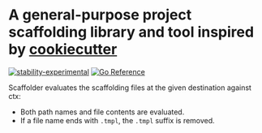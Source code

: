 # A general-purpose project scaffolding library and tool inspired by [cookiecutter]

[![stability-experimental](https://img.shields.io/badge/stability-experimental-orange.svg)](https://github.com/mkenney/software-guides/blob/master/STABILITY-BADGES.md#experimental) [![Go Reference](https://pkg.go.dev/badge/github.com/TBD54566975/scaffolder.svg)](https://pkg.go.dev/github.com/TBD54566975/scaffolder)

Scaffolder evaluates the scaffolding files at the given destination against
ctx:

- Both path names and file contents are evaluated.
- If a file name ends with `.tmpl`, the `.tmpl` suffix is removed.

[cookiecutter]: https://github.com/cookiecutter/cookiecutter
